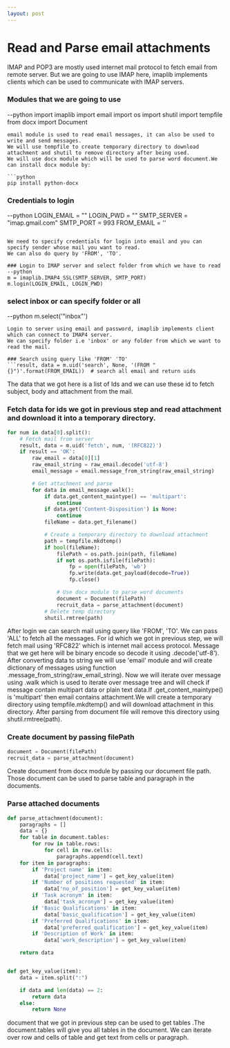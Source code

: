 ```yaml
---
layout: post
---
```


# Read and Parse email attachments
IMAP and POP3 are mostly used internet mail protocol to fetch email from remote server. 
But we are going to use IMAP here, imaplib implements clients which can be used to communicate with IMAP servers.

### Modules that we are going to use
--python
import imaplib
import email
import os
import shutil
import tempfile
from docx import Document
```
email module is used to read email messages, it can also be used to write and send messages. 
We will use tempfile to create temporary directory to download attachment and shutil to remove directory after being used.
We will use docx module which will be used to parse word document.We can install docx module by:

```python
pip install python-docx
```

### Credentials to login
--python
LOGIN_EMAIL = ""
LOGIN_PWD = ""
SMTP_SERVER = "imap.gmail.com"
SMTP_PORT = 993
FROM_EMAIL = ''
```

We need to specify credentials for login into email and you can specify sender whose mail you want to read. 
We can also do query by 'FROM', 'TO'.

### Login to IMAP server and select folder from which we have to read
--python
m = imaplib.IMAP4_SSL(SMTP_SERVER, SMTP_PORT)
m.login(LOGIN_EMAIL, LOGIN_PWD)
```

### select inbox or can specify folder or all
--python
m.select('"inbox"')
```
Login to server using email and password, imaplib implements client which can connect to IMAP4 server.
We can specify folder i.e 'inbox' or any folder from which we want to read the mail.

### Search using query like 'FROM' 'TO'
```result, data = m.uid('search', None, '(FROM "{}")'.format(FROM_EMAIL))  # search all email and return uids
```
The data that we got here is a list of Ids and we can use these id to fetch subject, body and attachment from the mail.

### Fetch data for ids we got in previous step and read attachment and download it into a temporary directory.
```python
for num in data[0].split():
    # Fetch mail from server
    result, data = m.uid('fetch', num, '(RFC822)')
    if result == 'OK':
        raw_email = data[0][1]
        raw_email_string = raw_email.decode('utf-8')
        email_message = email.message_from_string(raw_email_string)

        # Get attachment and parse
        for data in email_message.walk():
            if data.get_content_maintype() == 'multipart':
                continue
            if data.get('Content-Disposition') is None:
                continue
            fileName = data.get_filename()

            # Create a temporary directory to download attachment
            path = tempfile.mkdtemp()
            if bool(fileName):
                filePath = os.path.join(path, fileName)
                if not os.path.isfile(filePath):
                    fp = open(filePath, 'wb')
                    fp.write(data.get_payload(decode=True))
                    fp.close()

                # Use docx module to parse word documents
                document = Document(filePath)
                recruit_data = parse_attachment(document)               
            # Delete temp directory
            shutil.rmtree(path)
```  

 After login we can search mail using query like 'FROM', 'TO'. We can pass 'ALL' to fetch all the messages.
 For id which we got in previous step, we will fetch mail using 'RFC822' which is internet mail access protocol.
 Message that we get here will be binary encode so decode it using .decode('utf-8'). 
 After converting data to string we will use 'email' module and will create dictionary of messages using function 
 .message_from_string(raw_email_string). Now we will iterate over message using .walk which is used to iterate over
 message tree and will check if message contain multipart data or plain text data.If .get_content_maintype() is 'multipart' 
 then email contains attachment.We will create a temporary directory using tempfile.mkdtemp() and will download attachment 
 in this directory. After parsing from document file will remove this directory using shutil.rmtree(path).  
 
### Create document by passing filePath
```python
document = Document(filePath)
recruit_data = parse_attachment(document)
```
Create document from docx module by passing our document file path.
Those document can be used to parse table and paragraph in the documents.

### Parse attached documents
```python
def parse_attachment(document):
    paragraphs = []
    data = {}
    for table in document.tables:
        for row in table.rows:
            for cell in row.cells:
                paragraphs.append(cell.text)
    for item in paragraphs:
        if 'Project name' in item:
            data['project_name'] = get_key_value(item)
        if 'Number of positions requested' in item:
            data['no_of_position'] = get_key_value(item)
        if 'Task acronym' in item:
            data['task_acronym'] = get_key_value(item)
        if 'Basic Qualifications' in item:
            data['basic_qualification'] = get_key_value(item)
        if 'Preferred Qualifications' in item:
            data['preferred_qualification'] = get_key_value(item)
        if 'Description of Work' in item:
            data['work_description'] = get_key_value(item)

    return data


def get_key_value(item):
    data = item.split(":")

    if data and len(data) == 2:
        return data
    else:
        return None
 ```       
 document that we got in previous step can be used to get tables .The document.tables will give you all
 tables in the document. We can iterate over row and cells of table and get text from cells or paragraph.       
